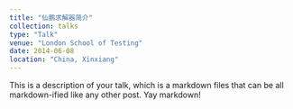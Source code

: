 ```yaml
---
title: "仙鹏求解器简介"
collection: talks
type: "Talk"
venue: "London School of Testing"
date: 2014-06-08
location: "China, Xinxiang"
---
```


This is a description of your talk, which is a markdown files that can be all markdown-ified like any other post. Yay markdown!
